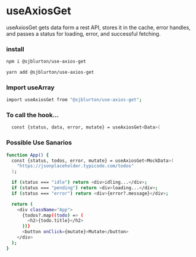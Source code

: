 # useAxiosGet

useAxiosGet gets data form a rest API, stores it in the cache, error handles, and passes a status for loading, error, and successful fetching.

### **install**

```bash
npm i @sjblurton/use-axios-get

yarn add @sjblurton/use-axios-get
```

### Import useArray

```bash
import useAxiosGet from "@sjblurton/use-axios-get";
```

### **To call the hook...**

```bash
  const {status, data, error, mutate} = useAxiosGet<Data>(

```

### **Possible Use Sanarios**

```bash
function App() {
  const {status, todos, error, mutate} = useAxiosGet<MockData>(
    "https://jsonplaceholder.typicode.com/todos"
  );

  if (status === "idle") return <div>idling...</div>;
  if (status === "pending") return <div>loading...</div>;
  if (status === "error") return <div>{error?.message}</div>;

  return (
    <div className="App">
      {todos?.map((todo) => (
        <h2>{todo.title}</h2>
      ))}
      <button onClick={mutate}>Mutate</button>
    </div>
  );
}
```
